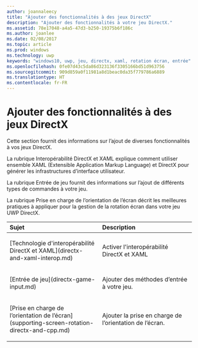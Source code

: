 ```yaml
---
author: joannaleecy
title: "Ajouter des fonctionnalités à des jeux DirectX"
description: "Ajouter des fonctionnalités à votre jeu DirectX."
ms.assetid: 78e17048-a4a5-47d3-b250-19375b6f186c
ms.author: joanlee
ms.date: 02/08/2017
ms.topic: article
ms.prod: windows
ms.technology: uwp
keywords: "windows10, uwp, jeu, directx, xaml, rotation écran, entrée"
ms.openlocfilehash: 0fe07d43c5da86d323136f3305166bd51d963756
ms.sourcegitcommit: 909d859a0f11981a8d1beac0da35f779786a6889
ms.translationtype: HT
ms.contentlocale: fr-FR
---
```

# <a name="add-features-to-directx-games"></a>Ajouter des fonctionnalités à des jeux DirectX

Cette section fournit des informations sur l’ajout de diverses fonctionnalités à vos jeux DirectX.

La rubrique Interopérabilité DirectX et XAML explique comment utiliser ensemble XAML (Extensible Application Markup Language) et DirectX pour générer les infrastructures d’interface utilisateur.

La rubrique Entrée de jeu fournit des informations sur l’ajout de différents types de commandes à votre jeu.

La rubrique Prise en charge de l’orientation de l’écran décrit les meilleures pratiques à appliquer pour la gestion de la rotation écran dans votre jeu UWP DirectX.

<table>
<colgroup>
<col width="50%" />
<col width="50%" />
</colgroup>
<thead>
<tr class="header">
<th align="left">Sujet</th>
<th align="left">Description</th>
</tr>
</thead>
<tbody>
<tr class="odd">
<td align="left"><p>[Technologie d'interopérabilité DirectX et XAML](directx-and-xaml-interop.md)</p></td>
<td align="left"><p>Activer l'interopérabilité DirectX et XAML</p></td>
</tr>
<tr class="even">
<td align="left"><p>[Entrée de jeu](directx-game-input.md)</p></td>
<td align="left"><p>Ajouter des méthodes d’entrée à votre jeu.</p></td>
</tr>
<tr class="odd">
<td align="left"><p>[Prise en charge de l’orientation de l’écran](supporting-screen-rotation-directx-and-cpp.md)</p></td>
<td align="left"><p>Ajouter la prise en charge de l’orientation de l’écran.</p></td>
</tr>
</tbody>
</table>